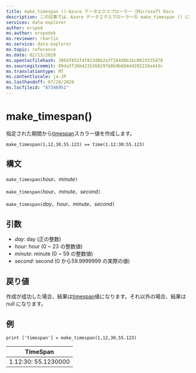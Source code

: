```yaml
---
title: make_timespan ()-Azure データエクスプローラー |Microsoft Docs
description: この記事では、Azure データエクスプローラーの make_timespan () について説明します。
services: data-explorer
author: orspod
ms.author: orspodek
ms.reviewer: rkarlin
ms.service: data-explorer
ms.topic: reference
ms.date: 02/13/2020
ms.openlocfilehash: 3904f852fdf813d8b2aff264d6b1bc0019335d78
ms.sourcegitcommit: 09da3f26b4235368297b8b9b604d4282228a443c
ms.translationtype: MT
ms.contentlocale: ja-JP
ms.lasthandoff: 07/28/2020
ms.locfileid: "87346951"
---
```

# <a name="make_timespan"></a>make_timespan()

指定された期間から[timespan](./scalar-data-types/timespan.md)スカラー値を作成します。

```kusto
make_timespan(1,12,30,55.123) == time(1.12:30:55.123)
```

## <a name="syntax"></a>構文

`make_timespan(`*hour*、*minute*`)`

`make_timespan(`*hour*、*minute*、*second*`)`

`make_timespan(`*day*、*hour*、*minute*、*second*`)`

## <a name="arguments"></a>引数

* *day*: day (正の整数)
* *hour*: hour (0 ~ 23 の整数値)
* *minute*: minute (0 ~ 59 の整数値)
* *second*: second (0 から59.9999999 の実際の値)

## <a name="returns"></a>戻り値

作成が成功した場合、結果は[timespan](./scalar-data-types/timespan.md)値になります。それ以外の場合、結果は null になります。
 
## <a name="example"></a>例

```kusto
print ['timespan'] = make_timespan(1,12,30,55.123)

```

|TimeSpan|
|---|
|1.12:30: 55.1230000|


